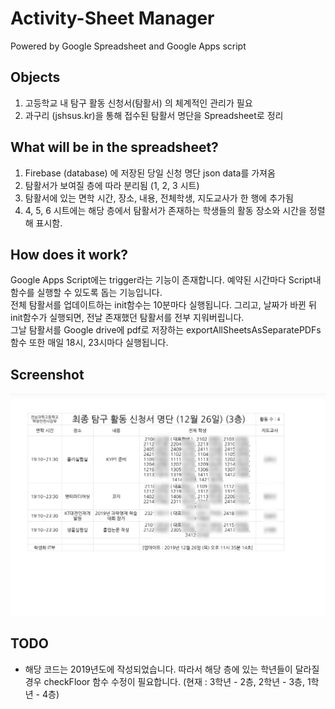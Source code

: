 Activity-Sheet Manager
========
Powered by Google Spreadsheet and Google Apps script

Objects
-----------
1. 고등학교 내 탐구 활동 신청서(탐활서) 의 체계적인 관리가 필요
2. 과구리 (jshsus.kr)을 통해 접수된 탐활서 명단을 Spreadsheet로 정리

What will be in the spreadsheet?
--------------
1. Firebase (database) 에 저장된 당일 신청 명단 json data를 가져옴
2. 탐활서가 보여질 층에 따라 분리됨 (1, 2, 3 시트)
3. 탐활서에 있는 면학 시간, 장소, 내용, 전체학생, 지도교사가 한 행에 추가됨
4. 4, 5, 6 시트에는 해당 층에서 탐활서가 존재하는 학생들의 활동 장소와 시간을 정렬해 표시함.

How does it work?
------------
Google Apps Script에는 trigger라는 기능이 존재합니다. 예약된 시간마다 Script내 함수를 실행할 수 있도록 돕는 기능입니다. <br>
전체 탐활서를 업데이트하는 init함수는 10분마다 실행됩니다. 그리고, 날짜가 바뀐 뒤 init함수가 실행되면, 전날 존재했던 탐활서를 전부 지워버립니다.
<br> 그날 탐활서를 Google drive에 pdf로 저장하는 exportAllSheetsAsSeparatePDFs 함수  또한 매일 18시, 23시마다 실행됩니다. 

Screenshot
------------
![Test Image](https://raw.githubusercontent.com/TriangleYJ/activity-sheet-manager/master/sample.PNG)

TODO
----------
* 해당 코드는 2019년도에 작성되었습니다. 따라서 해당 층에 있는 학년들이 달라질 경우 checkFloor 함수 수정이 필요합니다. (현재 : 3학년 - 2층, 2학년 - 3층, 1학년 - 4층)
